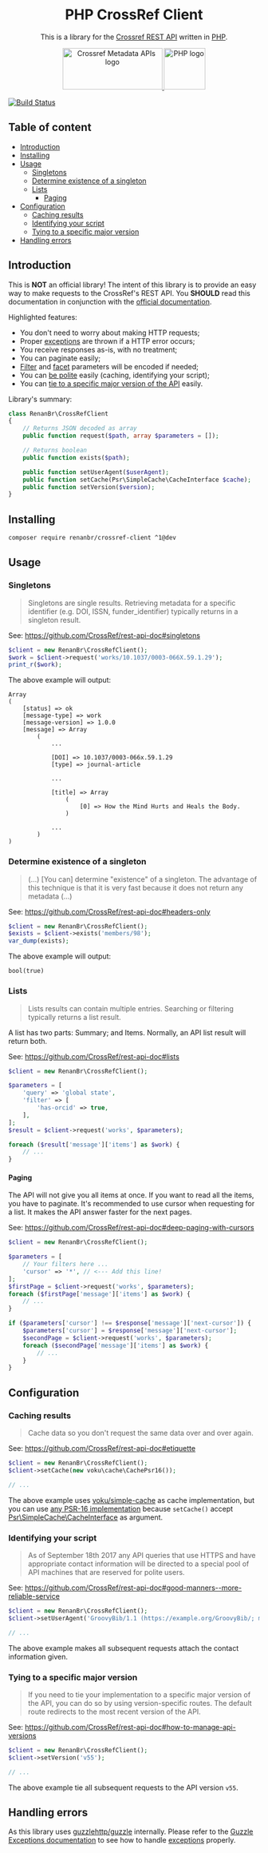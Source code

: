 <h1 align="center">PHP CrossRef Client</h1>
<p align="center">
    This is a library for the
    <a href="https://www.crossref.org/services/metadata-delivery/rest-api/">Crossref REST API</a>
    written in <a href="https://php.net">PHP</a>.
</p>
<p align="center">
    <a href="https://www.crossref.org/services/metadata-delivery/rest-api/">
        <img src="https://assets.crossref.org/logo/crossref-metadata-apis-200.svg" width="200" height="83" alt="Crossref Metadata APIs logo">
    </a>
    <a href="https://php.net">
        <img src="https://upload.wikimedia.org/wikipedia/commons/2/27/PHP-logo.svg" height="83" alt="PHP logo">
    </a>
</p>

[![Build Status](https://travis-ci.org/renanbr/crossref-client.svg?branch=master)](https://travis-ci.org/renanbr/crossref-client)

## Table of content

* [Introduction](#introduction)
* [Installing](#installing)
* [Usage](#usage)
   * [Singletons](#singletons)
   * [Determine existence of a singleton](#determine-existence-of-a-singleton)
   * [Lists](#lists)
      * [Paging](#paging)
* [Configuration](#configuration)
   * [Caching results](#caching-results)
   * [Identifying your script](#identifying-your-script)
   * [Tying to a specific major version](#tying-to-a-specific-major-version)
* [Handling errors](#handling-errors)

## Introduction

This is **NOT** an official library! The intent of this library is to provide an easy way to make requests to the CrossRef's REST API. You **SHOULD** read this documentation in conjunction with the [official documentation](https://github.com/CrossRef/rest-api-doc).

Highlighted features:

- You don't need to worry about making HTTP requests;
- Proper [exceptions] are thrown if a HTTP error occurs;
- You receive responses as-is, with no treatment;
- You can paginate easily;
- [Filter](https://github.com/CrossRef/rest-api-doc#filter-names) and [facet](https://github.com/CrossRef/rest-api-doc#facet-counts) parameters will be encoded if needed;
- You can [be polite](https://github.com/CrossRef/rest-api-doc#etiquette) easily (caching, identifying your script);
- You can [tie to a specific major version of the API](https://github.com/CrossRef/rest-api-doc#how-to-manage-api-versions) easily.

Library's summary:

```php
class RenanBr\CrossRefClient
{
    // Returns JSON decoded as array
    public function request($path, array $parameters = []);

    // Returns boolean
    public function exists($path);

    public function setUserAgent($userAgent);
    public function setCache(Psr\SimpleCache\CacheInterface $cache);
    public function setVersion($version);
}
```

## Installing

```bash
composer require renanbr/crossref-client ^1@dev
```

## Usage

### Singletons

> Singletons are single results. Retrieving metadata for a specific identifier (e.g. DOI, ISSN, funder_identifier) typically returns in a singleton result.

See: https://github.com/CrossRef/rest-api-doc#singletons

```php
$client = new RenanBr\CrossRefClient();
$work = $client->request('works/10.1037/0003-066X.59.1.29');
print_r($work);
```

The above example will output:

```
Array
(
    [status] => ok
    [message-type] => work
    [message-version] => 1.0.0
    [message] => Array
        (
            ...

            [DOI] => 10.1037/0003-066x.59.1.29
            [type] => journal-article

            ...

            [title] => Array
                (
                    [0] => How the Mind Hurts and Heals the Body.
                )

            ...
        )
)
```

### Determine existence of a singleton

> (...) [You can] determine "existence" of a singleton. The advantage of this technique is that it is very fast because it does not return any metadata (...)

See: https://github.com/CrossRef/rest-api-doc#headers-only

```php
$client = new RenanBr\CrossRefClient();
$exists = $client->exists('members/98');
var_dump(exists);
```

The above example will output:

```
bool(true)
```

### Lists

> Lists results can contain multiple entries. Searching or filtering typically returns a list result.

A list has two parts: Summary; and Items. Normally, an API list result will return both.

See: https://github.com/CrossRef/rest-api-doc#lists

```php
$client = new RenanBr\CrossRefClient();

$parameters = [
    'query' => 'global state',
    'filter' => [
        'has-orcid' => true,
    ],
];
$result = $client->request('works', $parameters);

foreach ($result['message']['items'] as $work) {
    // ...
}
```

#### Paging

The API will not give you all items at once. If you want to read all the items, you have to paginate. It's recommended to use cursor when requesting for a list. It makes the API answer faster for the next pages.

See: https://github.com/CrossRef/rest-api-doc#deep-paging-with-cursors

```php
$client = new RenanBr\CrossRefClient();

$parameters = [
    // Your filters here ...
    'cursor' => '*', // <--- Add this line!
];
$firstPage = $client->request('works', $parameters);
foreach ($firstPage['message']['items'] as $work) {
    // ...
}

if ($parameters['cursor'] !== $response['message']['next-cursor']) {
    $parameters['cursor'] = $response['message']['next-cursor'];
    $secondPage = $client->request('works', $parameters);
    foreach ($secondPage['message']['items'] as $work) {
        // ...
    }
}
```

## Configuration

### Caching results

> Cache data so you don't request the same data over and over again.

See: https://github.com/CrossRef/rest-api-doc#etiquette

```php
$client = new RenanBr\CrossRefClient();
$client->setCache(new voku\cache\CachePsr16());

// ...
```

The above example uses [voku/simple-cache](https://github.com/voku/simple-cache) as cache implementation, but you can use [any PSR-16 implementation](https://packagist.org/providers/psr/simple-cache-implementation) because `setCache()` accept [Psr\SimpleCache\CacheInterface](http://www.php-fig.org/psr/psr-16/#21-cacheinterface) as argument.

### Identifying your script

> As of September 18th 2017 any API queries that use HTTPS and have appropriate contact information will be directed to a special pool of API machines that are reserved for polite users.

See: https://github.com/CrossRef/rest-api-doc#good-manners--more-reliable-service

```php
$client = new RenanBr\CrossRefClient();
$client->setUserAgent('GroovyBib/1.1 (https://example.org/GroovyBib/; mailto:GroovyBib@example.org)');

// ...
```

The above example makes all subsequent requests attach the contact information given.

### Tying to a specific major version

> If you need to tie your implementation to a specific major version of the API, you can do so by using version-specific routes. The default route redirects to the most recent version of the API.

See: https://github.com/CrossRef/rest-api-doc#how-to-manage-api-versions

```php
$client = new RenanBr\CrossRefClient();
$client->setVersion('v55');

// ...
```

The above example tie all subsequent requests to the API version `v55`.

## Handling errors

As this library uses [guzzlehttp/guzzle](http://guzzlephp.org) internally. Please refer to the [Guzzle Exceptions documentation](http://docs.guzzlephp.org/en/stable/quickstart.html#exceptions) to see how to handle [exceptions] properly.

[exceptions]: http://php.net/exception
